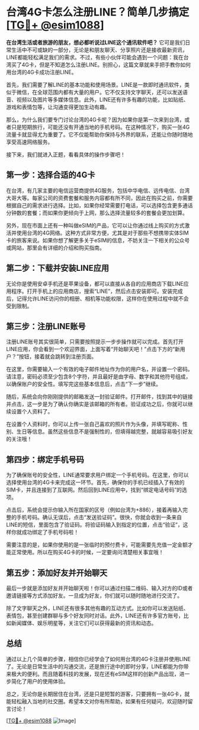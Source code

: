 # 台湾4G卡怎么注册LINE？简单几步搞定[[TG💪+ @esim1088](https://t.me/s/esim1088)]

**在台湾生活或者旅游的朋友，想必都听说过LINE这个通讯软件吧？** 它可是我们日常生活中不可或缺的一部分，无论是和朋友聊天、分享照片还是接收最新资讯，LINE都能轻松满足我们的需求。不过，有些小伙伴可能会遇到一个问题：我在台湾买了4G卡，但是不知道怎么注册LINE。别担心，这篇文章就来手把手教你如何用台湾的4G卡成功注册LINE。

首先，我们需要了解LINE的基本功能和使用场景。LINE是一款即时通讯软件，类似于微信，在全球范围内都有大量的用户。它不仅支持文字聊天，还可以发送语音、视频以及图片等多媒体信息。此外，LINE还有许多有趣的功能，比如贴纸、游戏和表情包等，让沟通变得更加生动有趣。

那么，为什么我们要专门讨论台湾的4G卡呢？因为如果你是第一次来到台湾，或者只是短期旅行，可能还没有开通当地的手机号码。在这种情况下，购买一张4G流量卡就显得尤为重要了。它不仅能帮助你保持与外界的联系，还能让你随时随地享受高速网络服务。

接下来，我们就进入正题，看看具体的操作步骤吧！

## 第一步：选择合适的4G卡

在台湾，有几家主要的电信运营商提供4G服务，包括中华电信、远传电信、台湾大哥大等。每家公司的资费套餐和服务内容都有所不同，因此在购买之前，你需要根据自己的需求进行选择。比如，如果你经常需要打电话，可以选择包含更多通话分钟数的套餐；而如果你更倾向于上网，那么选择流量较多的套餐会更加划算。

另外，现在市面上还有一种叫做eSIM的产品，它可以让你通过线上购买的方式激活并使用台湾的4G网络。这种方式非常方便，尤其是对于那些不想携带实体SIM卡的旅客来说。如果你想了解更多关于eSIM的信息，不妨关注一下相关的公众号或网站，那里会有详细的介绍和购买指南。

## 第二步：下载并安装LINE应用

无论你是使用安卓手机还是苹果设备，都可以直接从各自的应用商店下载LINE应用程序。打开手机上的应用商店，搜索“LINE”，然后点击安装即可。安装完成后，记得允许LINE访问你的相册、相机等功能权限，这样你在使用过程中就不会受到限制。

## 第三步：注册LINE账号

注册LINE账号其实很简单，只需要按照提示一步步操作就可以完成。首先打开LINE应用，你会看到一个欢迎界面，上面写着“开始聊天吧！”点击下方的“新用户？”按钮，接着就会跳转到注册页面。

在这里，你需要输入一个有效的电子邮件地址作为你的用户名，并设置一个密码。请注意，密码必须至少包含8个字符，并且最好是由字母、数字和其他符号组成，以确保账户的安全性。填写完这些基本信息后，点击“下一步”继续。

随后，系统会向你刚刚提供的邮箱发送一封验证邮件。打开邮件，找到其中的链接并点击，这一步是为了确认你确实是该邮箱的所有者。验证成功之后，你就可以继续设置个人资料了。

在设置个人资料时，你可以上传一张自己喜欢的照片作为头像，并填写昵称、性别、生日等信息。虽然这些信息不是强制性的，但填得越完整，就越容易吸引好友的关注哦！

## 第四步：绑定手机号码

为了确保账号的安全性，LINE通常要求用户绑定一个手机号码。在这里，你可以选择使用台湾的4G卡来完成这一环节。首先，确保你的手机已经插入了有效的SIM卡，并且连接到了互联网。然后回到LINE应用中，找到“绑定电话号码”的选项。

点击后，系统会提示你输入所在国家的区号（例如台湾为+886），接着再输入完整的手机号码。确认无误后，点击“发送验证码”。很快，你就会收到一条来自LINE的短信，里面包含了验证码。将验证码输入到指定的位置，点击“验证”，这样你就成功绑定了手机号码啦！

需要注意的是，如果你使用的是一张临时的预付费卡，可能需要先充值一定金额才能正常使用。所以在购买4G卡的时候，一定要询问清楚相关事宜哦！

## 第五步：添加好友并开始聊天

最后一步就是添加好友并开始聊天啦！你可以通过扫描二维码、输入对方的ID或者邀请链接等方式添加好友。一旦成为好友，你们就可以随时随地进行交流了。

除了文字聊天之外，LINE还有很多其他有趣的互动方式。比如你可以发送贴纸、表情包，甚至创建群聊与多个好友同时对话。此外，LINE还有许多官方账号，比如新闻媒体、娱乐明星等，关注它们可以获得最新的资讯和动态。

## 总结

通过以上几个简单的步骤，相信你已经学会了如何用台湾的4G卡注册并使用LINE了。无论是日常生活中的沟通交流，还是旅行途中的即时分享，LINE都能为你带来极大的便利。而且随着科技的发展，现在还有eSIM这样的创新产品出现，进一步简化了用户的使用体验。

总之，无论你是长期居住在台湾，还是只是短暂的游客，只要拥有一张4G卡，就能轻松融入当地的社交圈。希望本文对你有所帮助，如果有任何疑问，欢迎随时留言讨论！

[[TG💪+ @esim1088](https://t.me/s/esim1088) ![Image](https://i.postimg.cc/4NQfJmqS/Snipaste-2025-05-13-00-14-12.png)]